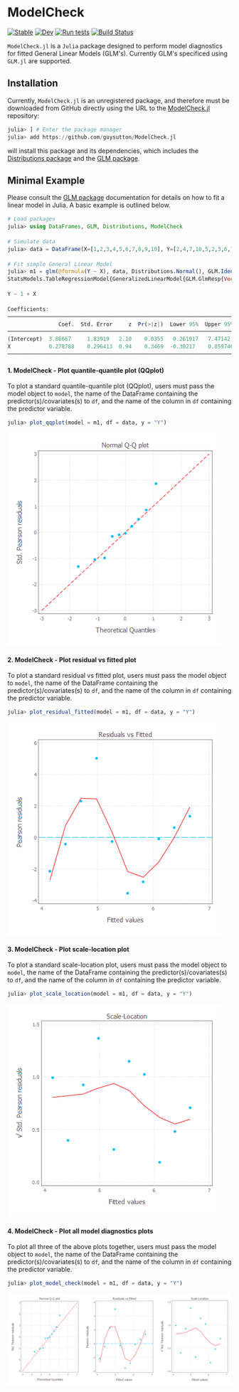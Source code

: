 # ModelCheck

[![Stable](https://img.shields.io/badge/docs-stable-blue.svg)](https://guysutton.github.io/ModelCheck.jl/stable)
[![Dev](https://img.shields.io/badge/docs-dev-blue.svg)](https://guysutton.github.io/ModelCheck.jl/dev)
[![Run tests](https://github.com/guysutton/ModelCheck.jl/actions/workflows/Runtests.yml/badge.svg)](https://github.com/guysutton/ModelCheck.jl/actions/workflows/Runtests.yml)
[![Build Status](https://github.com/guysutton/ModelCheck.jl/workflows/CI/badge.svg)](https://github.com/guysutton/ModelCheck.jl/actions)

`ModelCheck.jl` is a `Julia` package designed to perform model diagnostics for fitted General Linear Models (GLM's). Currently GLM's specificed using `GLM.jl` are supported. 

## Installation

Currently, `ModelCheck.jl` is an unregistered package, and therefore must be downloaded from GitHub directly using the URL to the [ModelCheck.jl](https://github.com/guysutton/ModelCheck.jl) repository:

```julia
julia> ] # Enter the package manager
julia> add https://github.com/guysutton/ModelCheck.jl
```

will install this package and its dependencies, which includes the [Distributions package](https://github.com/JuliaStats/Distributions.jl) and the [GLM package](https://github.com/JuliaStats/GLM.jl).

## Minimal Example

Please consult the [GLM package](https://github.com/JuliaStats/GLM.jl) documentation for details on how to fit a linear model in Julia. A basic example is outlined below.

```julia
# Load packages
julia> using DataFrames, GLM, Distributions, ModelCheck

# Simulate data
julia> data = DataFrame(X=[1,2,3,4,5,6,7,8,9,10], Y=[2,4,7,10,5,2,3,6,7,8])

# Fit simple General Linear Model
julia> m1 = glm(@formula(Y ~ X), data, Distributions.Normal(), GLM.IdentityLink())
StatsModels.TableRegressionModel{GeneralizedLinearModel{GLM.GlmResp{Vector{Float64}, Normal{Float64}, IdentityLink}, GLM.DensePredChol{Float64, LinearAlgebra.Cholesky{Float64, Matrix{Float64}}}}, Matrix{Float64}}

Y ~ 1 + X

Coefficients:
───────────────────────────────────────────────────────────────────────
                Coef.  Std. Error     z  Pr(>|z|)  Lower 95%  Upper 95%
───────────────────────────────────────────────────────────────────────
(Intercept)  3.86667     1.83919   2.10    0.0355   0.261917   7.47142
X            0.278788    0.296413  0.94    0.3469  -0.30217    0.859746
───────────────────────────────────────────────────────────────────────
```
    
#### 1. ModelCheck - Plot quantile-quantile plot (QQplot)

To plot a standard quantile-quantile plot (QQplot), users must pass the model object to `model`, the name of the DataFrame containing the predictor(s)/covariates(s) to `df`, and the name of the column in `df` containing the predictor variable. 

```julia
julia> plot_qqplot(model = m1, df = data, y = "Y")
```  
![](.\docs\src\images\qqplot_example.png)    
    
#### 2. ModelCheck - Plot residual vs fitted plot

To plot a standard residual vs fitted plot, users must pass the model object to `model`, the name of the DataFrame containing the predictor(s)/covariates(s) to `df`, and the name of the column in `df` containing the predictor variable. 

```julia
julia> plot_residual_fitted(model = m1, df = data, y = "Y")
```  
![](.\docs\src\images\residual_fitted_example.png)
    
#### 3. ModelCheck - Plot scale-location plot  

To plot a standard scale-location plot, users must pass the model object to `model`, the name of the DataFrame containing the predictor(s)/covariates(s) to `df`, and the name of the column in `df` containing the predictor variable. 

```julia
julia> plot_scale_location(model = m1, df = data, y = "Y")
```
![](.\docs\src\images\scale_location_example.png)

#### 4. ModelCheck - Plot all model diagnostics plots    
  
To plot all three of the above plots together, users must pass the model object to `model`, the name of the DataFrame containing the predictor(s)/covariates(s) to `df`, and the name of the column in `df` containing the predictor variable. 

```julia
julia> plot_model_check(model = m1, df = data, y = "Y")
```
![](.\docs\src\images\model_check_example.png)

